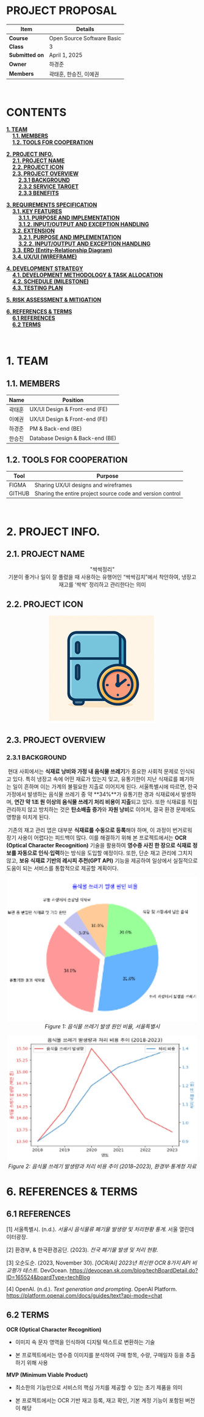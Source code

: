 # **PROJECT PROPOSAL**

| Item          | Details                                                                 |
|---------------|-------------------------------------------------------------------------|
| **Course**        | Open Source Software Basic                          |
| **Class**        | 3 |
| **Submitted on**  | April 1, 2025                                                           |
| **Owner**         | 하경준 |
| **Members**       | 곽태훈, 한승진, 이예권 |

<br>

# **CONTENTS**

[**1. TEAM**](#1-team)  <br>
&nbsp;&nbsp;&nbsp;&nbsp;[**1.1. MEMBERS**](#11-members)  <br>
&nbsp;&nbsp;&nbsp;&nbsp;[**1.2. TOOLS FOR COOPERATION**](#12-tools-for-cooperation)  <br>

[**2. PROJECT INFO.**](#2-project-info)  <br>
&nbsp;&nbsp;&nbsp;&nbsp;[**2.1. PROJECT NAME**](#21-project-name)  <br>
&nbsp;&nbsp;&nbsp;&nbsp;[**2.2. PROJECT ICON**](#22-project-icon)  <br>
&nbsp;&nbsp;&nbsp;&nbsp;[**2.3. PROJECT OVERVIEW**](#23-project-overview)  <br>
&nbsp;&nbsp;&nbsp;&nbsp;&nbsp;&nbsp;&nbsp;&nbsp;[**2.3.1 BACKGROUND**](#231-background)  <br>
&nbsp;&nbsp;&nbsp;&nbsp;&nbsp;&nbsp;&nbsp;&nbsp;[**2.3.2 SERVICE TARGET**](#232-service-target)  <br>
&nbsp;&nbsp;&nbsp;&nbsp;&nbsp;&nbsp;&nbsp;&nbsp;[**2.3.3 BENEFITS**](#233-benefits)  <br>

[**3. REQUIREMENTS SPECIFICATION**](#3-requirements-specification)  <br>
&nbsp;&nbsp;&nbsp;&nbsp;[**3.1. KEY FEATURES**](#31-key-features)  <br>
&nbsp;&nbsp;&nbsp;&nbsp;&nbsp;&nbsp;&nbsp;&nbsp;[**3.1.1. PURPOSE AND IMPLEMENTATION**](#311-purpose-and-implementation)  <br>
&nbsp;&nbsp;&nbsp;&nbsp;&nbsp;&nbsp;&nbsp;&nbsp;[**3.1.2. INPUT/OUTPUT AND EXCEPTION HANDLING**](#312-inputoutput-and-exception-handling)  <br>
&nbsp;&nbsp;&nbsp;&nbsp;[**3.2. EXTENSION**](#32-extension)  <br>
&nbsp;&nbsp;&nbsp;&nbsp;&nbsp;&nbsp;&nbsp;&nbsp;[**3.2.1. PURPOSE AND IMPLEMENTATION**](#321-purpose-and-implementation)  <br>
&nbsp;&nbsp;&nbsp;&nbsp;&nbsp;&nbsp;&nbsp;&nbsp;[**3.2.2. INPUT/OUTPUT AND EXCEPTION HANDLING**](#322-inputoutput-and-exception-handling)  <br>
&nbsp;&nbsp;&nbsp;&nbsp;[**3.3. ERD (Entity-Relationship Diagram)**](#33-erd-entity-relationship-diagram)  <br>
&nbsp;&nbsp;&nbsp;&nbsp;[**3.4. UX/UI (WIREFRAME)**](#34-uxui-wireframe)  <br>

[**4. DEVELOPMENT STRATEGY**](#4-development-strategy)  <br>
&nbsp;&nbsp;&nbsp;&nbsp;[**4.1. DEVELOPMENT METHODOLOGY & TASK ALLOCATION**](#41-development-methodology--task-allocation)  <br>
&nbsp;&nbsp;&nbsp;&nbsp;[**4.2. SCHEDULE (MILESTONE)**](#42-schedule-milestone)  <br>
&nbsp;&nbsp;&nbsp;&nbsp;[**4.3. TESTING PLAN**](#43-testing-plan)  <br>

[**5. RISK ASSESSMENT & MITIGATION**](#5-risk-assessment--mitigation)  <br>

[**6. REFERENCES & TERMS**](#6-references--terms)  <br>
&nbsp;&nbsp;&nbsp;&nbsp;[**6.1 REFERENCES**](#61-references)  <br>
&nbsp;&nbsp;&nbsp;&nbsp;[**6.2 TERMS**](#62-terms)  <br>

<br>

# **1. TEAM**

## **1.1. MEMBERS**

| **Name**   | **Position**                           |
|------------|----------------------------------------|
| 곽태훈     | UX/UI Design & Front-end (FE)         |
| 이예권     | UX/UI Design & Front-end (FE)         |
| 하경준     | PM & Back-end (BE)                    |
| 한승진     | Database Design & Back-end (BE)       |

## **1.2. TOOLS FOR COOPERATION**

| **Tool**   | **Purpose**                                                  |
|------------|---------------------------------------------------------------|
| FIGMA     | Sharing UX/UI designs and wireframes                          |
| GITHUB    | Sharing the entire project source code and version control    |

<br>

# **2. PROJECT INFO.**

## **2.1. PROJECT NAME**

<p align="center">
  "싹싹정리" <br> 
기분이 좋거나 일이 잘 풀렸을 때 사용하는 유행어인 “싹싹김치”에서 착안하여, 냉장고 재고를 ‘싹싹’ 정리하고 관리한다는 의미
</p>

## **2.2. PROJECT ICON**

<p align="center">
  <img src="media/image1.png">
</p>

## **2.3. PROJECT OVERVIEW**

### **2.3.1 BACKGROUND**

&nbsp;현대 사회에서는 **식재료 낭비와 가정 내 음식물 쓰레기**가 중요한 사회적 문제로 인식되고 있다. 특히 냉장고 속에 어떤 재료가 있는지 잊고, 유통기한이 지난 식재료를 폐기하는 일이 흔하며 이는 가계의 불필요한 지출로 이어지게 된다. 서울특별시에 따르면, 한국 가정에서 발생하는 음식물 쓰레기 중 약 **34%**가 유통기한 경과 식재료에서 발생하며, **연간 약 1조 원 이상의 음식물 쓰레기 처리 비용이 지출**되고 있다. 또한 식재료를 직접 관리하지 않고 방치하는 것은 **탄소배출 증가**와 **자원 낭비**로 이어져, 결국 환경 문제에도 영향을 미치게 된다.

&nbsp;기존의 재고 관리 앱은 대부분 **식재료를 수동으로 등록**해야 하며, 이 과정이 번거로워 장기 사용이 어렵다는 피드백이 많다. 이를 해결하기 위해 본 프로젝트에서는 **OCR (Optical Character Recognition)** 기술을 활용하여 **영수증 사진 한 장으로 식재료 정보를 자동으로 인식·입력**하는 방식을 도입할 예정이다. 또한, 단순 재고 관리에 그치지 않고, **보유 식재료 기반의 레시피 추천(GPT API)** 기능을 제공하여 일상에서 실질적으로 도움이 되는 서비스를 통합적으로 제공할 계획이다.

<p align="center">
  <img src="media/image2.png" alt="음식물 쓰레기 발생 원인 비율" width="500"><br>
  <em>Figure 1: 음식물 쓰레기 발생 원인 비율, 서울특별시</em>
</p>

<p align="center">
  <img src="media/image3.png" alt="음식물 쓰레기 발생량과 처리 비용 추이" width="500"><br>
  <em>Figure 2: 음식물 쓰레기 발생량과 처리 비용 추이 (2018–2023), 환경부·통계청 자료</em>
</p>


# **6. REFERENCES & TERMS**

## **6.1 REFERENCES**

\[1\] 서울특별시. (n.d.). *서울시 음식물류 폐기물 발생량 및 처리현황
통계.* 서울 열린데이터광장. 

\[2\] 환경부, & 한국환경공단. (2023). *전국 폐기물 발생 및 처리 현황.*

\[3\] 오순도순. (2023, November 30). *\[OCR/AI\] 2023년 최신판 OCR 8가지
API 비교평가 테스트.* DevOcean.
https://devocean.sk.com/blog/techBoardDetail.do?ID=165524&boardType=techBlog

\[4\] OpenAI. (n.d.). *Text generation and prompting*. OpenAI Platform.
https://platform.openai.com/docs/guides/text?api-mode=chat

## **6.2 TERMS**

**OCR (Optical Character Recognition)**

- 이미지 속 문자 영역을 인식하여 디지털 텍스트로 변환하는 기술

- 본 프로젝트에서는 영수증 이미지를 분석하여 구매 항목, 수량, 구매일자
  등을 추출하기 위해 사용

**MVP (Minimum Viable Product)**

- 최소한의 기능만으로 서비스의 핵심 가치를 제공할 수 있는 초기 제품을
  의미

- 본 프로젝트에서는 OCR 기반 재고 등록, 재고 확인, 기본 계정 기능이
  포함된 버전이 해당
